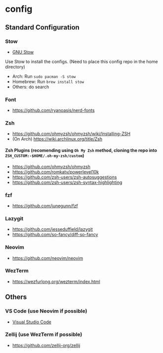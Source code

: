 # config

## Standard Configuration


### Stow

- [GNU Stow](https://www.gnu.org/software/stow/) 

Use Stow to install the configs. (Need to place this config repo in the home directory)

- Arch: Run `sudo pacman -S stow`
- Homebrew: Run `brew install stow`
- Others: do search

### Font

- https://github.com/ryanoasis/nerd-fonts

### Zsh

- https://github.com/ohmyzsh/ohmyzsh/wiki/Installing-ZSH 
- (On Arch) https://wiki.archlinux.org/title/Zsh

#### Zsh Plugins (recomending using `Oh My Zsh` method, cloning the repo into `ZSH_CUSTOM:-$HOME/.oh-my-zsh/custom`)

- https://github.com/ohmyzsh/ohmyzsh
- https://github.com/romkatv/powerlevel10k
- https://github.com/zsh-users/zsh-autosuggestions 
- https://github.com/zsh-users/zsh-syntax-highlighting

### fzf

- https://github.com/junegunn/fzf

### Lazygit

- https://github.com/jesseduffield/lazygit
- https://github.com/so-fancy/diff-so-fancy

### Neovim

- https://github.com/neovim/neovim

### WezTerm

- https://wezfurlong.org/wezterm/index.html

## Others

### VS Code (use Neovim if possible)

- [Visual Studio Code](https://code.visualstudio.com/download)

### Zellij (use WezTerm if possible)

- https://github.com/zellij-org/zellij
